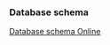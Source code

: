 ### Database schema


[Database schema Online](https://app.eraser.io/workspace/f732QB6fibdJucZhMWVT?origin=edit)

